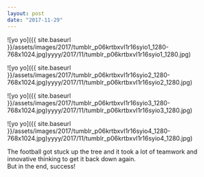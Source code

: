 ```yaml
---
layout: post
date: "2017-11-29"
---
```


![yo yo]({{ site.baseurl }}/assets/images/2017/tumblr_p06krtbxvI1r16syio1_1280-768x1024.jpg)yyyy/2017/11/tumblr_p06krtbxvI1r16syio1_1280.jpg)

![yo yo]({{ site.baseurl }}/assets/images/2017/tumblr_p06krtbxvI1r16syio2_1280-768x1024.jpg)yyyy/2017/11/tumblr_p06krtbxvI1r16syio2_1280.jpg)

![yo yo]({{ site.baseurl }}/assets/images/2017/tumblr_p06krtbxvI1r16syio3_1280-768x1024.jpg)yyyy/2017/11/tumblr_p06krtbxvI1r16syio3_1280.jpg)

![yo yo]({{ site.baseurl }}/assets/images/2017/tumblr_p06krtbxvI1r16syio4_1280-768x1024.jpg)yyyy/2017/11/tumblr_p06krtbxvI1r16syio4_1280.jpg)

The football got stuck up the tree and it took a lot of teamwork and innovative thinking to get it back down again.  
But in the end, success!
